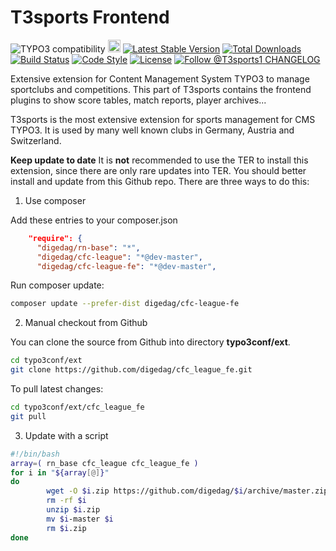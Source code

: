 T3sports Frontend
=================

![TYPO3 compatibility](https://img.shields.io/badge/TYPO3-7.6%20%7C%208.7%20%7C%209.5%20%7C%2010.4-9cf?maxAge=3600&style=flat-square&logo=typo3)
<a href="https://github.com/digedag/cfc_league_fe"><img src="ext_icon.svg" width="20"></a>
[![Latest Stable Version](https://img.shields.io/packagist/v/digedag/cfc-league-fe.svg?maxAge=3600)](https://packagist.org/packages/digedag/cfc-league-fe)
[![Total Downloads](https://img.shields.io/packagist/dt/digedag/cfc-league-fe.svg?maxAge=3600)](https://packagist.org/packages/digedag/cfc-league-fe)
[![Build Status](https://api.travis-ci.org/digedag/cfc_league_fe.png)](https://travis-ci.org/digedag/cfc_league_fe)
[![Code Style](https://github.com/digedag/cfc_league_fe/actions/workflows/php.yaml/badge.svg)](https://github.com/digedag/cfc_league_fe/actions/workflows/php.yaml)
[![License](https://img.shields.io/packagist/l/digedag/cfc-league-fe.svg?maxAge=3600)](https://packagist.org/packages/digedag/cfc-league-fe)
<a href="https://twitter.com/intent/follow?screen_name=T3sports1">
  <img src="https://img.shields.io/twitter/follow/T3sports1.svg?label=Follow%20@T3sports1" alt="Follow @T3sports1" />
</a>
[CHANGELOG](CHANGELOG.md)

Extensive extension for Content Management System TYPO3 to manage sportclubs and competitions. This part of T3sports 
contains the frontend plugins to show score tables, match reports, player archives...

T3sports is the most extensive extension for sports management for CMS TYPO3. It is used by many well known clubs in Germany, 
Austria and Switzerland.

**Keep update to date**
It is **not** recommended to use the TER to install this extension, since there are only rare updates into TER. You should better install and update from this Github repo. There are three ways to do this:

1. Use composer

Add these entries to your composer.json

```json
	"require": {
	  "digedag/rn-base": "*",
	  "digedag/cfc-league": "*@dev-master",
	  "digedag/cfc-league-fe": "*@dev-master",
```

Run composer update:
```bash
composer update --prefer-dist digedag/cfc-league-fe
```

2. Manual checkout from Github

You can clone the source from Github into directory **typo3conf/ext**.
```bash
cd typo3conf/ext
git clone https://github.com/digedag/cfc_league_fe.git
```
To pull latest changes:
```bash
cd typo3conf/ext/cfc_league_fe
git pull
```
3. Update with a script
```bash
#!/bin/bash
array=( rn_base cfc_league cfc_league_fe )
for i in "${array[@]}"
do
        wget -O $i.zip https://github.com/digedag/$i/archive/master.zip
        rm -rf $i
        unzip $i.zip
        mv $i-master $i
        rm $i.zip
done
```
